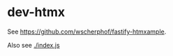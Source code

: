 # dev-htmx

See https://github.com/wscherphof/fastify-htmxample.

Also see [./index.js](./index.js)
